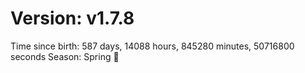 # Version: v1.7.8
Time since birth: 587 days, 14088 hours, 845280 minutes, 50716800 seconds
Season: Spring 🌸
